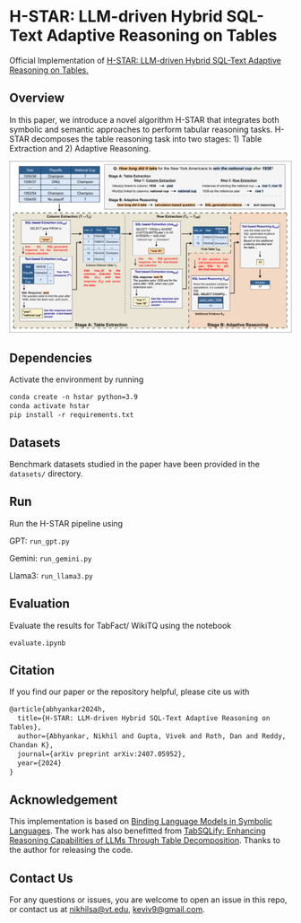 # H-STAR: LLM-driven Hybrid SQL-Text Adaptive Reasoning on Tables


Official Implementation of [H-STAR: LLM-driven Hybrid SQL-Text Adaptive Reasoning on Tables.](https://arxiv.org/abs/2407.05952)

## Overview


In this paper, we introduce a novel algorithm H-STAR that integrates both symbolic and semantic approaches to perform tabular reasoning tasks. H-STAR decomposes the table reasoning task into two stages: 1) Table Extraction and 2) Adaptive Reasoning. 

![](illustration.png)

## Dependencies


Activate the environment by running

```
conda create -n hstar python=3.9
conda activate hstar
pip install -r requirements.txt
```
## Datasets


Benchmark datasets studied in the paper have been provided in the ```datasets/``` directory.

## Run


Run the H-STAR pipeline using

GPT: ``` run_gpt.py ```

Gemini: ``` run_gemini.py ```

Llama3: ``` run_llama3.py ```

## Evaluation

Evaluate the results for TabFact/ WikiTQ using the notebook
```
evaluate.ipynb
```

## Citation


If you find our paper or the repository helpful, please cite us with

```
@article{abhyankar2024h,
  title={H-STAR: LLM-driven Hybrid SQL-Text Adaptive Reasoning on Tables},
  author={Abhyankar, Nikhil and Gupta, Vivek and Roth, Dan and Reddy, Chandan K},
  journal={arXiv preprint arXiv:2407.05952},
  year={2024}
}
```

## Acknowledgement

This implementation is based on [Binding Language Models in Symbolic Languages](https://arxiv.org/abs/2210.02875). The work has also benefitted from [TabSQLify: Enhancing Reasoning Capabilities of LLMs Through Table Decomposition](https://arxiv.org/abs/2404.10150). Thanks to the author for releasing the code.

## Contact Us


For any questions or issues, you are welcome to open an issue in this repo, or contact us at [nikhilsa@vt.edu](nikhilsa@vt.edu),  [keviv9@gmail.com](keviv9@gmail.com).
